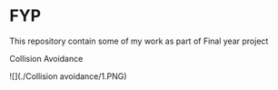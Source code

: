 # FYP
This repository contain some of my work as part of Final year project


Collision Avoidance

![](./Collision avoidance/1.PNG)
